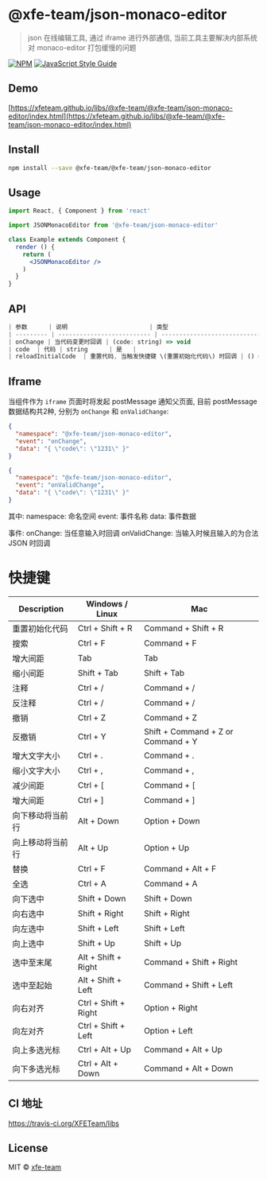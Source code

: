 # @xfe-team/json-monaco-editor

> json 在线编辑工具, 通过 iframe 进行外部通信, 当前工具主要解决内部系统对 monaco-editor 打包缓慢的问题

[![NPM](https://img.shields.io/npm/v/@xfe-team/@xfe-team/json-monaco-editor.svg)](https://www.npmjs.com/package/@xfe-team/@xfe-team/json-monaco-editor) [![JavaScript Style Guide](https://img.shields.io/badge/code_style-standard-brightgreen.svg)](https://standardjs.com)

## Demo

[https://xfeteam.github.io/libs/@xfe-team/@xfe-team/json-monaco-editor/index.html](https://xfeteam.github.io/libs/@xfe-team/@xfe-team/json-monaco-editor/index.html)

## Install

```bash
npm install --save @xfe-team/@xfe-team/json-monaco-editor
```

## Usage

```jsx
import React, { Component } from 'react'

import JSONMonacoEditor from '@xfe-team/json-monaco-editor'

class Example extends Component {
  render () {
    return (
      <JSONMonacoEditor />
    )
  }
}
```

## API
```JavaScript
| 参数      | 说明                       | 类型                                    | 默认值 | 必填 |
| --------- | -------------------------- | --------------------------------------- | ------ | ---- |
| onChange | 当代码变更时回调 | (code: string) => void                                 | -      | 是   |
| code  | 代码 | string      | 是   |
| reloadInitialCode  | 重置代码, 当触发快捷键 \(重置初始化代码\) 时回调 | () => void      | 否   |
```

## Iframe

当组件作为 `iframe` 页面时将发起 postMessage 通知父页面, 目前 postMessage 数据结构共2种, 分别为 `onChange` 和 `onValidChange`:

```json
{
  "namespace": "@xfe-team/json-monaco-editor",
  "event": "onChange",
  "data": "{ \"code\": \"1231\" }"
}

{
  "namespace": "@xfe-team/json-monaco-editor",
  "event": "onValidChange",
  "data": "{ \"code\": \"1231\" }"
}
```

其中:
  namespace: 命名空间
  event: 事件名称
  data: 事件数据

事件:
  onChange: 当任意输入时回调
  onValidChange: 当输入时候且输入的为合法 JSON 时回调


# 快捷键

| Description      | Windows / Linux        | Mac                                   |
| ---------------- | ---------------------- | ------------------------------------- |
| 重置初始化代码   | Ctrl \+ Shift \+ R     | Command \+ Shift \+ R                 |
| 搜索             | Ctrl \+ F              | Command \+ F                          |
| 增大间距         | Tab                    | Tab                                   |
| 缩小间距         | Shift \+ Tab           | Shift \+ Tab                          |
| 注释             | Ctrl \+ /              | Command \+ /                          |
| 反注释           | Ctrl \+ /              | Command \+ /                          |
| 撤销             | Ctrl \+ Z              | Command \+ Z                          |
| 反撤销           | Ctrl \+ Y              | Shift \+ Command \+ Z or Command \+ Y |
| 增大文字大小     | Ctrl \+ \.             | Command \+ \.                         |
| 缩小文字大小     | Ctrl \+ ,              | Command \+ ,                          |
| 减少间距         | Ctrl \+ \[             | Command \+ \[                         |
| 增大间距         | Ctrl \+ \]             | Command \+ \]                         |
| 向下移动将当前行 | Alt \+ Down            | Option \+ Down                        |
| 向上移动将当前行 | Alt \+ Up              | Option \+ Up                          |
| 替换             | Ctrl \+ F              | Command \+ Alt \+ F                   |
| 全选             | Ctrl \+ A              | Command \+ A                          |
| 向下选中         | Shift \+ Down          | Shift \+ Down                         |
| 向右选中         | Shift \+ Right         | Shift \+ Right                        |
| 向左选中         | Shift \+ Left          | Shift \+ Left                         |
| 向上选中         | Shift \+ Up            | Shift \+ Up                           |
| 选中至末尾       | Alt \+ Shift \+ Right  | Command \+ Shift \+ Right             |
| 选中至起始       | Alt \+ Shift \+ Left   | Command \+ Shift \+ Left              |
| 向右对齐         | Ctrl \+ Shift \+ Right | Option \+ Right                       |
| 向左对齐         | Ctrl \+ Shift \+ Left  | Option \+ Left                        |
| 向上多选光标     | Ctrl \+ Alt \+ Up      | Command \+ Alt \+ Up                  |
| 向下多选光标     | Ctrl \+ Alt \+ Down    | Command \+ Alt \+ Down                |

## CI 地址
https://travis-ci.org/XFETeam/libs

## License

MIT © [xfe-team](https://github.com/xfeteam)

